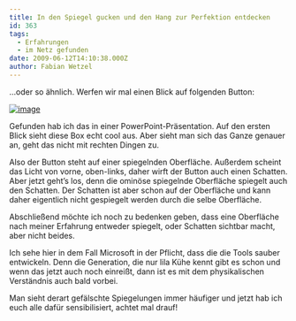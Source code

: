 ```yaml
---
title: In den Spiegel gucken und den Hang zur Perfektion entdecken
id: 363
tags:
  - Erfahrungen
  - im Netz gefunden
date: 2009-06-12T14:10:38.000Z
author: Fabian Wetzel
---
```


…oder so ähnlich. Werfen wir mal einen Blick auf folgenden Button:

[![image](https://az275061.vo.msecnd.net/blogmedia/2009/06/image-thumb7.png "image")](https://az275061.vo.msecnd.net/blogmedia/2009/06/image20.png) 

Gefunden hab ich das in einer PowerPoint-Präsentation. Auf den ersten Blick sieht diese Box echt cool aus. Aber sieht man sich das Ganze genauer an, geht das nicht mit rechten Dingen zu.

Also der Button steht auf einer spiegelnden Oberfläche. Außerdem scheint das Licht von vorne, oben-links, daher wirft der Button auch einen Schatten. Aber jetzt geht’s los, denn die ominöse spiegelnde Oberfläche spiegelt auch den Schatten. Der Schatten ist aber schon auf der Oberfläche und kann daher eigentlich nicht gespiegelt werden durch die selbe Oberfläche.

Abschließend möchte ich noch zu bedenken geben, dass eine Oberfläche nach meiner Erfahrung entweder spiegelt, oder Schatten sichtbar macht, aber nicht beides.

Ich sehe hier in dem Fall Microsoft in der Pflicht, dass die die Tools sauber entwickeln. Denn die Generation, die nur lila Kühe kennt gibt es schon und wenn das jetzt auch noch einreißt, dann ist es mit dem physikalischen Verständnis auch bald vorbei.

Man sieht derart gefälschte Spiegelungen immer häufiger und jetzt hab ich euch alle dafür sensibilisiert, achtet mal drauf!
